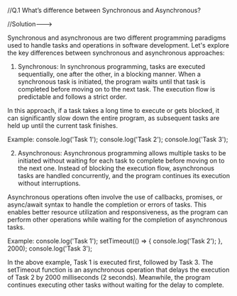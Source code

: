 //Q.1 What’s difference between Synchronous and Asynchronous?

//Solution--->

Synchronous and asynchronous are two different programming paradigms used to handle tasks and operations in software development. Let's explore the key differences between synchronous and asynchronous approaches:

1. Synchronous:
In synchronous programming, tasks are executed sequentially, one after the other, in a blocking manner. When a synchronous task is initiated, the program waits until that task is completed before moving on to the next task. The execution flow is predictable and follows a strict order.

In this approach, if a task takes a long time to execute or gets blocked, it can significantly slow down the entire program, as subsequent tasks are held up until the current task finishes.

Example:
console.log('Task 1');
console.log('Task 2');
console.log('Task 3');

2. Asynchronous:
Asynchronous programming allows multiple tasks to be initiated without waiting for each task to complete before moving on to the next one. Instead of blocking the execution flow, asynchronous tasks are handled concurrently, and the program continues its execution without interruptions.

Asynchronous operations often involve the use of callbacks, promises, or async/await syntax to handle the completion or errors of tasks. This enables better resource utilization and responsiveness, as the program can perform other operations while waiting for the completion of asynchronous tasks.

Example:
console.log('Task 1');
setTimeout(() => {
  console.log('Task 2');
}, 2000);
console.log('Task 3');

In the above example, Task 1 is executed first, followed by Task 3. The setTimeout function is an asynchronous operation that delays the execution of Task 2 by 2000 milliseconds (2 seconds). Meanwhile, the program continues executing other tasks without waiting for the delay to complete.